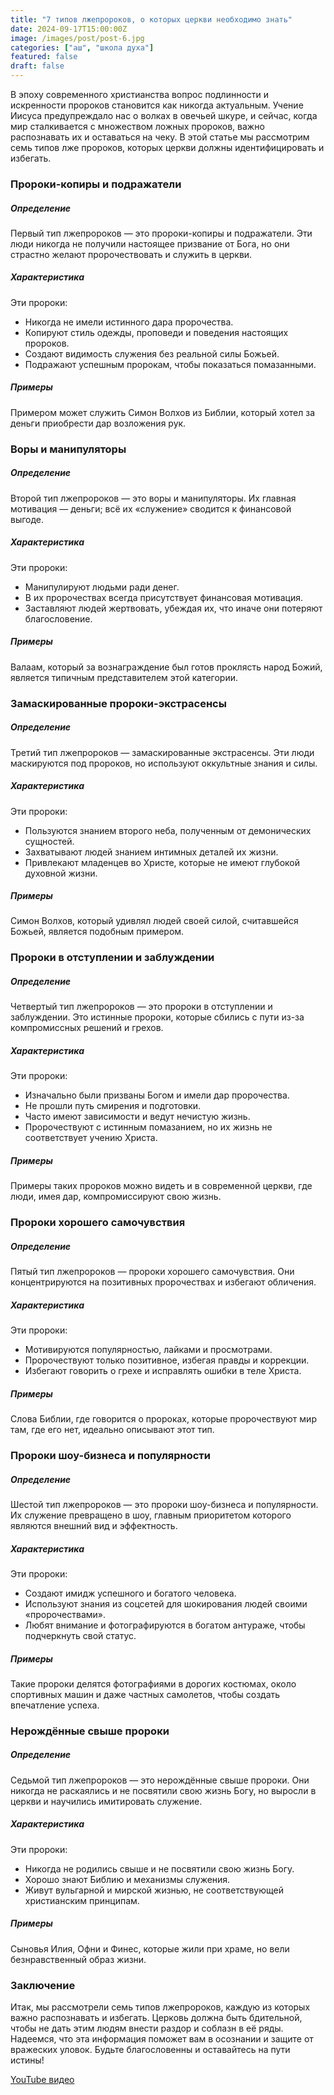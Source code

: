 ```yaml
---
title: "7 типов лжепророков, о которых церкви необходимо знать"
date: 2024-09-17T15:00:00Z
image: /images/post/post-6.jpg
categories: ["аш", "школа духа"]
featured: false
draft: false
---
```


В эпоху современного христианства вопрос подлинности и искренности пророков становится как никогда актуальным. Учение Иисуса предупреждало нас о волках в овечьей шкуре, и сейчас, когда мир сталкивается с множеством ложных пророков, важно распознавать их и оставаться на чеку. В этой статье мы рассмотрим семь типов лже пророков, которых церкви должны идентифицировать и избегать.

### Пророки-копиры и подражатели

##### Определение

Первый тип лжепророков — это пророки-копиры и подражатели. Эти люди никогда не получили настоящее призвание от Бога, но они страстно желают пророчествовать и служить в церкви.

##### Характеристика

Эти пророки:

- Никогда не имели истинного дара пророчества.
- Копируют стиль одежды, проповеди и поведения настоящих пророков.
- Создают видимость служения без реальной силы Божьей.
- Подражают успешным пророкам, чтобы показаться помазанными.

##### Примеры

Примером может служить Симон Волхов из Библии, который хотел за деньги приобрести дар возложения рук.

### Воры и манипуляторы

##### Определение

Второй тип лжепророков — это воры и манипуляторы. Их главная мотивация — деньги; всё их «служение» сводится к финансовой выгоде.

##### Характеристика

Эти пророки:

- Манипулируют людьми ради денег.
- В их пророчествах всегда присутствует финансовая мотивация.
- Заставляют людей жертвовать, убеждая их, что иначе они потеряют благословение.

##### Примеры

Валаам, который за вознаграждение был готов проклясть народ Божий, является типичным представителем этой категории.

### Замаскированные пророки-экстрасенсы

##### Определение

Третий тип лжепророков — замаскированные экстрасенсы. Эти люди маскируются под пророков, но используют оккультные знания и силы.

##### Характеристика

Эти пророки:

- Пользуются знанием второго неба, полученным от демонических сущностей.
- Захватывают людей знанием интимных деталей их жизни.
- Привлекают младенцев во Христе, которые не имеют глубокой духовной жизни.

##### Примеры

Симон Волхов, который удивлял людей своей силой, считавшейся Божьей, является подобным примером.

### Пророки в отступлении и заблуждении

##### Определение

Четвертый тип лжепророков — это пророки в отступлении и заблуждении. Это истинные пророки, которые сбились с пути из-за компромиссных решений и грехов.

##### Характеристика

Эти пророки:

- Изначально были призваны Богом и имели дар пророчества.
- Не прошли путь смирения и подготовки.
- Часто имеют зависимости и ведут нечистую жизнь.
- Пророчествуют с истинным помазанием, но их жизнь не соответствует учению Христа.

##### Примеры

Примеры таких пророков можно видеть и в современной церкви, где люди, имея дар, компромиссируют свою жизнь.

### Пророки хорошего самочувствия

##### Определение

Пятый тип лжепророков — пророки хорошего самочувствия. Они концентрируются на позитивных пророчествах и избегают обличения.

##### Характеристика

Эти пророки:

- Мотивируются популярностью, лайками и просмотрами.
- Пророчествуют только позитивное, избегая правды и коррекции.
- Избегают говорить о грехе и исправлять ошибки в теле Христа.

##### Примеры

Слова Библии, где говорится о пророках, которые пророчествуют мир там, где его нет, идеально описывают этот тип.

### Пророки шоу-бизнеса и популярности

##### Определение

Шестой тип лжепророков — это пророки шоу-бизнеса и популярности. Их служение превращено в шоу, главным приоритетом которого являются внешний вид и эффектность.

##### Характеристика

Эти пророки:

- Создают имидж успешного и богатого человека.
- Используют знания из соцсетей для шокирования людей своими «пророчествами».
- Любят внимание и фотографируются в богатом антураже, чтобы подчеркнуть свой статус.

##### Примеры

Такие пророки делятся фотографиями в дорогих костюмах, около спортивных машин и даже частных самолетов, чтобы создать впечатление успеха.

### Нерождённые свыше пророки

##### Определение

Седьмой тип лжепророков — это нерождённые свыше пророки. Они никогда не раскаялись и не посвятили свою жизнь Богу, но выросли в церкви и научились имитировать служение.

##### Характеристика

Эти пророки:

- Никогда не родились свыше и не посвятили свою жизнь Богу.
- Хорошо знают Библию и механизмы служения.
- Живут вульгарной и мирской жизнью, не соответствующей христианским принципам.

##### Примеры

Сыновья Илия, Офни и Финес, которые жили при храме, но вели безнравственный образ жизни.

### Заключение

Итак, мы рассмотрели семь типов лжепророков, каждую из которых важно распознавать и избегать. Церковь должна быть бдительной, чтобы не дать этим людям внести раздор и соблазн в её ряды. Надеемся, что эта информация поможет вам в осознании и защите от вражеских уловок. Будьте благословенны и оставайтесь на пути истины!

[YouTube видео](https://youtu.be/7ESJINhcD08?si=I6fyQv16hQlIXzBC)
